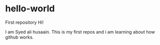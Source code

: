 # hello-world
First repository
Hi!

I am Syed ali husaain. This is my first repos and i am learning about how github works.
